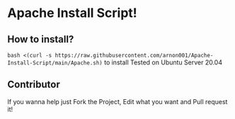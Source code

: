 # Apache Install Script!
## How to install?
`bash <(curl -s https://raw.githubusercontent.com/arnon001/Apache-Install-Script/main/Apache.sh)` to install
Tested on Ubuntu Server 20.04
## Contributor
If you wanna help just Fork the Project, Edit what you want and Pull request it!
